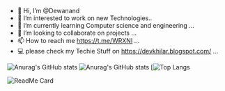 - 👋 Hi, I’m @Dewanand
- 👀 I’m interested to work on new Technologies..
- 🌱 I’m currently learning Computer science and engineering ...
- 💞️ I’m looking to collaborate on projects ...
- 📫 How to reach me https://t.me/WRXNI ...
- 💻 please check my Techie Stuff on https://devkhilar.blogspot.com/ ...

<!---
Dewanand7/Dewanand7 is a ✨ special ✨ repository because its `README.md` (this file) appears on your GitHub profile.
You can click the Preview link to take a look at your changes.
--->
![Anurag's GitHub stats](https://github-readme-stats.vercel.app/api?username=Dewanand7&show_icons=true&theme=radical)
![Anurag's GitHub stats](https://github-readme-stats.vercel.app/api?username=Dewanand7&theme=dark&show_icons=true)
[![Top Langs](https://github-readme-stats.vercel.app/api/top-langs/?username=Dewanand7&layout=compact)

![ReadMe Card](https://github-readme-stats.vercel.app/api/pin/?username=Dewanand7&repo=Mysite)







